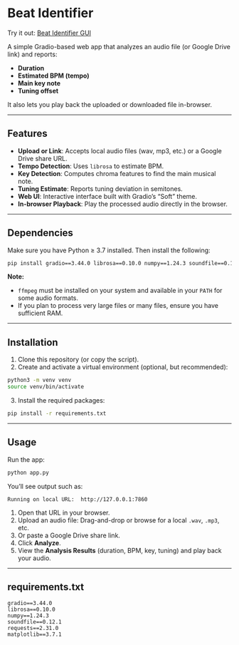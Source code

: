 # Beat Identifier

Try it out: [Beat Identifier GUI](https://officialcyber88-beat-identifier.hf.space)

A simple Gradio-based web app that analyzes an audio file (or Google Drive link) and reports:
- **Duration**  
- **Estimated BPM (tempo)**  
- **Main key note**  
- **Tuning offset**  

It also lets you play back the uploaded or downloaded file in-browser.

---

## Features

- **Upload or Link**: Accepts local audio files (wav, mp3, etc.) or a Google Drive share URL.  
- **Tempo Detection**: Uses `librosa` to estimate BPM.  
- **Key Detection**: Computes chroma features to find the main musical note.  
- **Tuning Estimate**: Reports tuning deviation in semitones.  
- **Web UI**: Interactive interface built with Gradio’s “Soft” theme.  
- **In-browser Playback**: Play the processed audio directly in the browser.

---

## Dependencies

Make sure you have Python ≥ 3.7 installed. Then install the following:

```bash
pip install gradio==3.44.0 librosa==0.10.0 numpy==1.24.3 soundfile==0.12.1 requests==2.31.0 matplotlib==3.7.1
```

**Note:**
- `ffmpeg` must be installed on your system and available in your `PATH` for some audio formats.
- If you plan to process very large files or many files, ensure you have sufficient RAM.

---

## Installation

1. Clone this repository (or copy the script).
2. Create and activate a virtual environment (optional, but recommended):

```bash
python3 -m venv venv
source venv/bin/activate
```

3. Install the required packages:

```bash
pip install -r requirements.txt
```

---

## Usage

Run the app:

```bash
python app.py
```

You’ll see output such as:

```
Running on local URL:  http://127.0.0.1:7860
```

1. Open that URL in your browser.  
2. Upload an audio file: Drag-and-drop or browse for a local `.wav`, `.mp3`, etc.  
3. Or paste a Google Drive share link.  
4. Click **Analyze**.  
5. View the **Analysis Results** (duration, BPM, key, tuning) and play back your audio.

---

## requirements.txt

```
gradio==3.44.0
librosa==0.10.0
numpy==1.24.3
soundfile==0.12.1
requests==2.31.0
matplotlib==3.7.1
```
